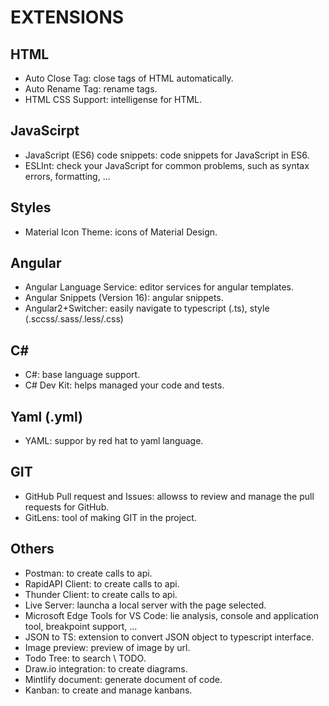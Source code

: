 # EXTENSIONS

## HTML

+ Auto Close Tag: close tags of HTML automatically.
+ Auto Rename Tag: rename tags.
+ HTML CSS Support: intelligense for HTML.

## JavaScirpt

+ JavaScript (ES6) code snippets: code snippets for JavaScript in ES6.
+ ESLInt: check your JavaScript for common problems, such as syntax errors, formatting, ...

## Styles

+ Material Icon Theme: icons of Material Design.

## Angular

+ Angular Language Service: editor services for angular templates.
+ Angular Snippets (Version 16): angular snippets.
+ Angular2+Switcher: easily navigate to typescript (.ts), style (.sccss/.sass/.less/.css)

## C#

+ C#: base language support.
+ C# Dev Kit: helps managed your code and tests.

## Yaml (.yml)

+ YAML: suppor by red hat to yaml language.

## GIT

+ GitHub Pull request and Issues: allowss to review and manage the pull requests for GitHub.
+ GitLens: tool of making GIT in the project.

## Others

+ Postman: to create calls to api.
+ RapidAPI Client: to create calls to api.
+ Thunder Client: to create calls to api.
+ Live Server: launcha a local server with the page selected.
+ Microsoft Edge Tools for VS Code: lie analysis, console and application tool, breakpoint support, ...
+ JSON to TS: extension to convert JSON object to typescript interface.
+ Image preview: preview of image by url.
+ Todo Tree: to search \\ TODO.
+ Draw.io integration: to create diagrams.
+ Mintlify document: generate document of code.
+ Kanban: to create and manage kanbans.